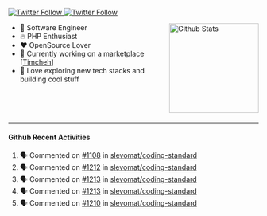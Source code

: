 <p>
  <a href="https://twitter.com/50bhan">
    <img alt="Twitter Follow" src="https://img.shields.io/twitter/follow/50bhan?color=1DA1F2&logo=twitter&style=for-the-badge">
  </a>
  
  <a href="https://www.linkedin.com/in/50bhan">
    <img alt="Twitter Follow" src="https://img.shields.io/badge/LinkedIn-0077B5?style=for-the-badge&logo=linkedin&logoColor=white">
  </a>
</p>

<img alt="Github Stats" src="https://github-readme-stats.vercel.app/api?username=50bhan&show_icons=true" align="right" height="180" />

- 🔭 Software Engineer
- :fire: PHP Enthusiast
- :hearts: OpenSource Lover
- :mega: Currently working on a marketplace [[Timcheh](https://timcheh.com)]
- 🚀 Love exploring new tech stacks and building cool stuff

<br><br><br><hr>

#### Github Recent Activities
<!--START_SECTION:activity-->
1. 🗣 Commented on [#1108](https://github.com/slevomat/coding-standard/issues/1108) in [slevomat/coding-standard](https://github.com/slevomat/coding-standard)
2. 🗣 Commented on [#1212](https://github.com/slevomat/coding-standard/issues/1212) in [slevomat/coding-standard](https://github.com/slevomat/coding-standard)
3. 🗣 Commented on [#1213](https://github.com/slevomat/coding-standard/issues/1213) in [slevomat/coding-standard](https://github.com/slevomat/coding-standard)
4. 🗣 Commented on [#1213](https://github.com/slevomat/coding-standard/issues/1213) in [slevomat/coding-standard](https://github.com/slevomat/coding-standard)
5. 🗣 Commented on [#1210](https://github.com/slevomat/coding-standard/issues/1210) in [slevomat/coding-standard](https://github.com/slevomat/coding-standard)
<!--END_SECTION:activity-->
